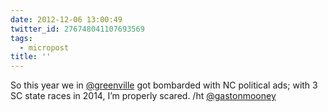 ```yaml
---
date: 2012-12-06 13:00:49
twitter_id: 276748041107693569
tags:
  - micropost
title: ''
---
```


So this year we in [@greenville](https://twitter.com/greenville) got bombarded with NC political ads; with 3 SC state races in 2014, I’m properly scared. /ht [@gastonmooney](https://twitter.com/gastonmooney)
